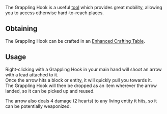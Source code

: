 The Grappling Hook is a useful [tool](https://github.com/TheBusyBiscuit/Slimefun4/wiki/Tools) which provides great mobility, allowing you to access otherwise hard-to-reach places.

## Obtaining
The Grappling Hook can be crafted in an [Enhanced Crafting Table](https://github.com/TheBusyBiscuit/Slimefun4/wiki/Enhanced-Crafting-Table).

## Usage
Right-clicking with a Grappling Hook in your main hand will shoot an arrow with a lead attached to it.<br>
Once the arrow hits a block or entity, it will quickly pull you towards it.<br>
The Grappling Hook will then be dropped as an item wherever the arrow landed, so it can be picked up and reused.

The arrow also deals 4 damage (2 hearts) to any living entity it hits, so it can be potentially weaponized.